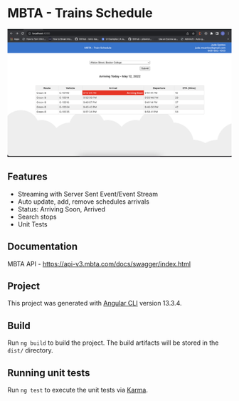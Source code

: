 
# MBTA - Trains Schedule

![Alt text](./src/assets/MBTA-App-img.png?raw=true "Title")

## Features

* Streaming with Server Sent Event/Event Stream
* Auto update, add, remove schedules arrivals
* Status: Arriving Soon, Arrived
* Search stops
* Unit Tests

## Documentation
MBTA API - https://api-v3.mbta.com/docs/swagger/index.html
    
## Project
This project was generated with [Angular CLI](https://github.com/angular/angular-cli) version 13.3.4.

## Build

Run `ng build` to build the project. The build artifacts will be stored in the `dist/` directory.

## Running unit tests

Run `ng test` to execute the unit tests via [Karma](https://karma-runner.github.io).
